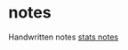 # notes
Handwritten notes 
[stats notes]("https://github.com/Naveencodespeaks/notes/blob/main/Sample%202023-08-10%20(1).pdf")
